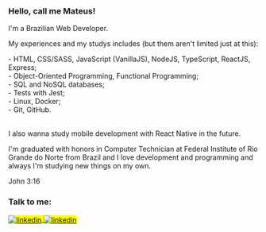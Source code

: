 <div class="section-one"> 
 <h3>Hello, call me Mateus!</h3>

  <p>I'm a Brazilian Web Developer.</p>

  <p>My experiences and my studys includes (but them aren't limited just at this):</p>

  <div>
    <div>- HTML, CSS/SASS, JavaScript (VanillaJS), NodeJS, TypeScript, ReactJS, Express;</div>
    <div>- Object-Oriented Programming, Functional Programming;</div>
    <div>- SQL and NoSQL databases;</div>
    <div>- Tests with Jest;</div>
    <div>- Linux, Docker;</div>
    <div>- Git, GitHub.</div>
  </div>
 
  <br/>

  <p>I also wanna study mobile development with React Native in the future.</p>

  <p>I'm graduated with honors in Computer Technician at Federal Institute of Rio Grande do Norte from Brazil and I love development and programming and always I'm studying new things on my own.</p>
 
  <p>John 3:16</p>
</div>

<div class="section-two">
  <h3>Talk to me:</h3>

  <span align="left" style="background:yellow">
  <a href="https://linkedin.com/in/mateusesm" target="_blank">
    <img align="center" src="https://img.shields.io/badge/-Mateus Macedo-121214?style=flat&logo=linkedin" alt="linkedin"/>
  </a>

  <a href="mailto:mateusemanuel198@gmail.com" target="_blank">
    <img align="center" src="https://img.shields.io/badge/-mateusemanuel198@gmail.com-121214?style=flat&logo=gmail" alt="linkedin"/>
  </a>
  </span> 
</div>




